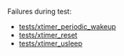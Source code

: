 Failures during test:
- [tests/xtimer_periodic_wakeup](tests/xtimer_periodic_wakeup/test.failed)
- [tests/xtimer_reset](tests/xtimer_reset/test.failed)
- [tests/xtimer_usleep](tests/xtimer_usleep/test.failed)

